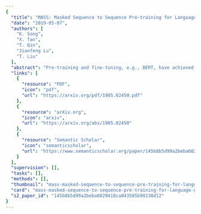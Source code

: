 ```yaml
---
{
  "title": "MASS: Masked Sequence to Sequence Pre-training for Language Generation",
  "date": "2019-05-07",
  "authors": [
    "K. Song",
    "X. Tan",
    "T. Qin",
    "Jianfeng Lu",
    "T. Liu"
  ],
  "abstract": "Pre-training and fine-tuning, e.g., BERT, have achieved great success in language understanding by transferring knowledge from rich-resource pre-training task to the low/zero-resource downstream tasks. Inspired by the success of BERT, we propose MAsked Sequence to Sequence pre-training (MASS) for the encoder-decoder based language generation tasks. MASS adopts the encoder-decoder framework to reconstruct a sentence fragment given the remaining part of the sentence: its encoder takes a sentence with randomly masked fragment (several consecutive tokens) as input, and its decoder tries to predict this masked fragment. In this way, MASS can jointly train the encoder and decoder to develop the capability of representation extraction and language modeling. By further fine-tuning on a variety of zero/low-resource language generation tasks, including neural machine translation, text summarization and conversational response generation (3 tasks and totally 8 datasets), MASS achieves significant improvements over the baselines without pre-training or with other pre-training methods. Specially, we achieve the state-of-the-art accuracy (37.5 in terms of BLEU score) on the unsupervised English-French translation, even beating the early attention-based supervised model.",
  "links": [
    {
      "resource": "PDF",
      "icon": "pdf",
      "url": "https://arxiv.org/pdf/1905.02450.pdf"
    },
    {
      "resource": "arXiv.org",
      "icon": "arxiv",
      "url": "https://arxiv.org/abs/1905.02450"
    },
    {
      "resource": "Semantic Scholar",
      "icon": "semanticscholar",
      "url": "https://www.semanticscholar.org/paper/145b8b5d99a2beba6029418ca043585b90138d12"
    }
  ],
  "supervision": [],
  "tasks": [],
  "methods": [],
  "thumbnail": "mass-masked-sequence-to-sequence-pre-training-for-language-generation-thumb.jpg",
  "card": "mass-masked-sequence-to-sequence-pre-training-for-language-generation-card.jpg",
  "s2_paper_id": "145b8b5d99a2beba6029418ca043585b90138d12"
}
---
```


